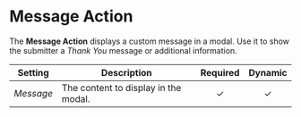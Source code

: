 # Message Action

<div class="tm-resource-icon">
    <!--@include: ./assets/action-message.svg-->
</div>

The **Message Action** displays a custom message in a modal. Use it to show the submitter a _Thank You_ message or additional information.

| Setting   | Description                          | Required | Dynamic  |
| --------- | ------------------------------------ | :------: | :------: |
| _Message_ | The content to display in the modal. | &#x2713; | &#x2713; |

<!--@include: ./_partials/common-action-settings.md-->
